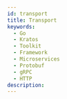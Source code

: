 ```yaml
---
id: transport
title: Transport
keywords:
  - Go
  - Kratos
  - Toolkit
  - Framework
  - Microservices
  - Protobuf
  - gRPC
  - HTTP
description:
---
```



